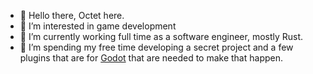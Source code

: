 - 👋 Hello there, Octet here.
- 👀 I’m interested in game development
- 💼 I’m currently working full time as a software engineer, mostly Rust.
- 👐 I’m spending my free time developing a secret project and a few plugins that are for [Godot](https://github.com/godotengine/godot) that are needed to make that happen.
